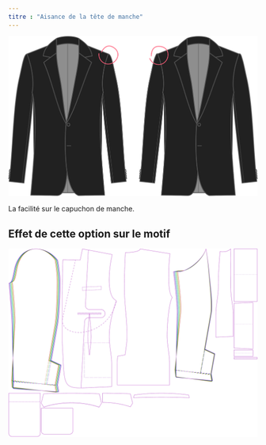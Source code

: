 ```yaml
---
titre : "Aisance de la tête de manche"
---
```


![Aisance tête de manche](sleevecapease.svg)

La facilité sur le capuchon de manche.

## Effet de cette option sur le motif

![Cette image montre l'effet de cette option en superposant plusieurs variantes qui ont une valeur différente pour cette option](jaeger_sleevecapease_sample.svg "Effet de cette option sur le modèle")
